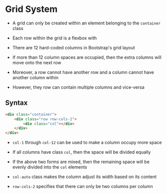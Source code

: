 # Grid System

- A grid can only be created within an element belonging to the `container` class

- Each row within the grid is a flexbox with

- There are 12 hard-coded columns in Bootstrap's grid layout

- If more than 12 column spaces are occupied, then the extra columns will move
onto the next row

- Moreover, a row cannot have another row and a column cannot have another column
within

- However, they row can contain multiple columns and vice-versa

## Syntax

```HTML
<div class="container">
    <div class="row row-cols-2">
        <div class="col"></div>
    </div>
</div>
```

- `col-1` through `col-12` can be used to make a column occupy more space

- If all columns have class `col`, then the space will be divided equally

- If the above two forms are mixed, then the remaining space will be evenly divided
into the `col` elements

- `col-auto` class makes the column adjust its width based on its content

- `row-cols-2` specifies that there can only be two columns per column
